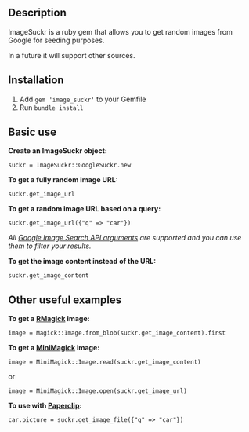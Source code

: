 Description
---
ImageSuckr is a ruby gem that allows you to get random images from Google for seeding purposes.   

In a future it will support other sources.

Installation
---
1. Add `gem 'image_suckr'` to your Gemfile
2. Run `bundle install`
  
Basic use
---
**Create an ImageSuckr object:**
    
    suckr = ImageSuckr::GoogleSuckr.new   

**To get a fully random image URL:**
    
    suckr.get_image_url
    
**To get a random image URL based on a query:**

    suckr.get_image_url({"q" => "car"})

_All [Google Image Search API arguments](http://code.google.com/apis/imagesearch/v1/jsondevguide.html#json_args) are supported and you can use them to filter your results._
    
**To get the image content instead of the URL:**

    suckr.get_image_content
    
Other useful examples
---
    
**To get a [RMagick](http://rmagick.rubyforge.org/) image:**

    image = Magick::Image.from_blob(suckr.get_image_content).first

**To get a [MiniMagick](https://github.com/probablycorey/mini_magick) image:**

    image = MiniMagick::Image.read(suckr.get_image_content)
    
or
    
    image = MiniMagick::Image.open(suckr.get_image_url)
  
**To use with [Paperclip](https://github.com/thoughtbot/paperclip):**

    car.picture = suckr.get_image_file({"q" => "car"})